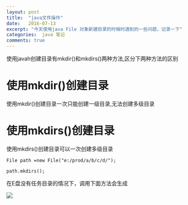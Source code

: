 ```yaml
---
layout: post
title:  "java文件操作"
date:   2016-07-13
excerpt: "今天使用java File 对象新建目录的时候时遇到的一些问题，记录一下"
categories:  java 笔记
comments: true
---
```


使用javah创建目录有mkdir()和mkdirs()两种方法,区分下两种方法的区别

# 使用mkdir()创建目录

使用mkdir()创建目录一次只能创建一级目录,无法创建多级目录

# 使用mkdirs()创建目录

使用mkdirs()创建目录可以一次创建多级目录

 ```File path =new File("e:/prod/a/b/c/d/");```

 ```path.mkdirs();```
 
 在E盘没有任务目录的情况下，调用下面方法会生成
 
 ![](http://smallsand.github.io/image/20160713195027.png)